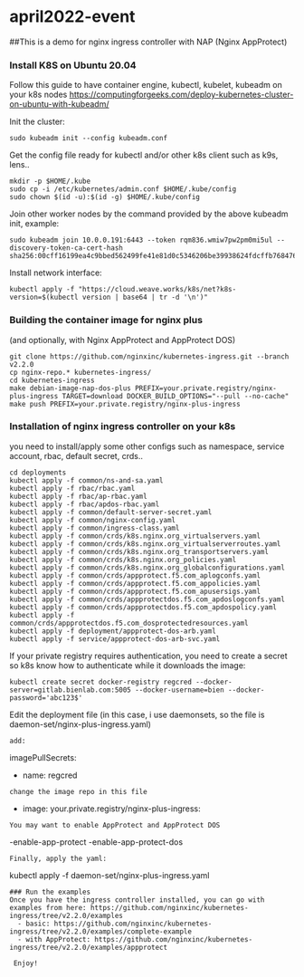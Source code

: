 # april2022-event
##This is a demo for nginx ingress controller with NAP (Nginx AppProtect)

### Install K8S on Ubuntu 20.04
Follow this guide to have container engine, kubectl, kubelet, kubeadm on your k8s nodes
https://computingforgeeks.com/deploy-kubernetes-cluster-on-ubuntu-with-kubeadm/

Init the cluster:
```
sudo kubeadm init --config kubeadm.conf
```
Get the config file ready for kubectl and/or other k8s client such as k9s, lens..
```
mkdir -p $HOME/.kube
sudo cp -i /etc/kubernetes/admin.conf $HOME/.kube/config
sudo chown $(id -u):$(id -g) $HOME/.kube/config
```
Join other worker nodes by the command provided by the above kubeadm init, example:
```
sudo kubeadm join 10.0.0.191:6443 --token rqm836.wmiw7pw2pm0mi5ul --discovery-token-ca-cert-hash sha256:00cff16199ea4c9bbed562499fe41e81d0c5346206be39938624fdcffb768476
```
Install network interface:
```
kubectl apply -f "https://cloud.weave.works/k8s/net?k8s-version=$(kubectl version | base64 | tr -d '\n')"
```
### Building the container image for nginx plus
(and optionally, with Nginx AppProtect and AppProtect DOS)
```
git clone https://github.com/nginxinc/kubernetes-ingress.git --branch v2.2.0
cp nginx-repo.* kubernetes-ingress/
cd kubernetes-ingress
make debian-image-nap-dos-plus PREFIX=your.private.registry/nginx-plus-ingress TARGET=download DOCKER_BUILD_OPTIONS="--pull --no-cache" 
make push PREFIX=your.private.registry/nginx-plus-ingress
```
### Installation of nginx ingress controller on your k8s
you need to install/apply some other configs such as namespace, service account, rbac, default secret, crds..
```
cd deployments
kubectl apply -f common/ns-and-sa.yaml
kubectl apply -f rbac/rbac.yaml
kubectl apply -f rbac/ap-rbac.yaml
kubectl apply -f rbac/apdos-rbac.yaml
kubectl apply -f common/default-server-secret.yaml
kubectl apply -f common/nginx-config.yaml
kubectl apply -f common/ingress-class.yaml
kubectl apply -f common/crds/k8s.nginx.org_virtualservers.yaml
kubectl apply -f common/crds/k8s.nginx.org_virtualserverroutes.yaml
kubectl apply -f common/crds/k8s.nginx.org_transportservers.yaml
kubectl apply -f common/crds/k8s.nginx.org_policies.yaml
kubectl apply -f common/crds/k8s.nginx.org_globalconfigurations.yaml
kubectl apply -f common/crds/appprotect.f5.com_aplogconfs.yaml
kubectl apply -f common/crds/appprotect.f5.com_appolicies.yaml
kubectl apply -f common/crds/appprotect.f5.com_apusersigs.yaml
kubectl apply -f common/crds/appprotectdos.f5.com_apdoslogconfs.yaml
kubectl apply -f common/crds/appprotectdos.f5.com_apdospolicy.yaml
kubectl apply -f common/crds/appprotectdos.f5.com_dosprotectedresources.yaml
kubectl apply -f deployment/appprotect-dos-arb.yaml
kubectl apply -f service/appprotect-dos-arb-svc.yaml
```
If your private registry requires authentication, you need to create a secret so k8s know how to authenticate while it downloads the image:
```
kubectl create secret docker-registry regcred --docker-server=gitlab.bienlab.com:5005 --docker-username=bien --docker-password='abc123$'
```
Edit the deployment file (in this case, i use daemonsets, so the file is daemon-set/nginx-plus-ingress.yaml)
```
add:
```
imagePullSecrets:
- name: regcred
```
change the image repo in this file
```
- image: your.private.registry/nginx-plus-ingress:<tag>
```
You may want to enable AppProtect and AppProtect DOS
```
-enable-app-protect
-enable-app-protect-dos
```
Finally, apply the yaml:
```
kubectl apply -f daemon-set/nginx-plus-ingress.yaml
```
### Run the examples
Once you have the ingress controller installed, you can go with examples from here: https://github.com/nginxinc/kubernetes-ingress/tree/v2.2.0/examples
  - basic: https://github.com/nginxinc/kubernetes-ingress/tree/v2.2.0/examples/complete-example 
  - with AppProtect: https://github.com/nginxinc/kubernetes-ingress/tree/v2.2.0/examples/appprotect
  
 Enjoy!
 
